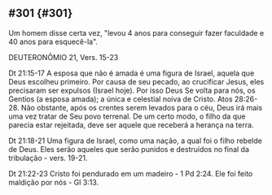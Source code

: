 ## #301 {#301}

Um homem disse certa vez, &quot;levou 4 anos para conseguir fazer faculdade e 40 anos para esquecê-la&quot;.

DEUTERONÔMIO 21, Vers. 15-23

Dt 21:15-17 A esposa que não é amada é uma figura de Israel, aquela que Deus escolheu primeiro. Por causa de seu pecado, ao crucificar Jesus, eles precisaram ser expulsos (Israel hoje). Por isso Deus Se volta para nós, os Gentios (a esposa amada); a única e celestial noiva de Cristo. Atos 28:26-28\. Não obstante, após os crentes serem levados para o céu, Deus irá mais uma vez tratar de Seu povo terrenal. De um certo modo, o filho da que parecia estar rejeitada, deve ser aquele que receberá a herança na terra.

Dt 21:18-21 Uma figura de Israel, como uma nação, a qual foi o filho rebelde de Deus. Eles serão aqueles que serão punidos e destruídos no final da tribulação - vers. 19-21.

Dt 21:22-23 Cristo foi pendurado em um madeiro - 1 Pd 2:24\. Ele foi feito maldição por nós - Gl 3:13.
